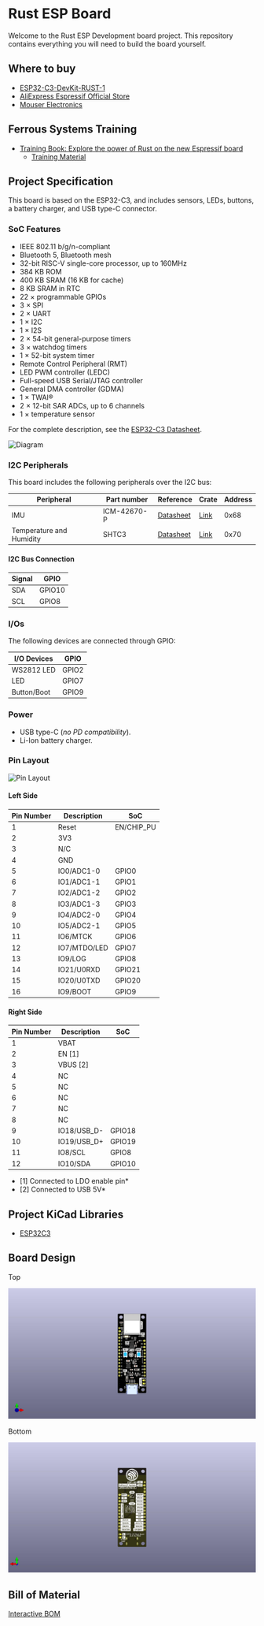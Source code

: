 # Rust ESP Board

Welcome to the Rust ESP Development board project. This repository contains everything you will need to build the board yourself.

## Where to buy

* [ESP32-C3-DevKit-RUST-1](https://www.espressif.com/en/products/devkits)
* [AliExpress Espressif Official Store](https://www.aliexpress.com/item/1005004418342288.html)
* [Mouser Electronics](https://www2.mouser.com/ProductDetail/Espressif-Systems/ESP32-C3-DevKit-RUST-1?qs=4ASt3YYao0WvXOj9TGjU2A%3D%3D)

## Ferrous Systems Training

* [Training Book: Explore the power of Rust on the new Espressif board](https://github.com/esp-rs/espressif-trainings)
  * [Training Material](https://github.com/esp-rs/espressif-trainings)

## Project Specification

This board is based on the ESP32-C3, and includes sensors, LEDs, buttons, a battery charger, and USB type-C connector.

### SoC Features

* IEEE 802.11 b/g/n-compliant
* Bluetooth 5, Bluetooth mesh
* 32-bit RISC-V single-core processor, up to 160MHz
* 384 KB ROM
* 400 KB SRAM (16 KB for cache)
* 8 KB SRAM in RTC
* 22 × programmable GPIOs
* 3 × SPI
* 2 × UART
* 1 × I2C
* 1 × I2S
* 2 × 54-bit general-purpose timers
* 3 × watchdog timers
* 1 × 52-bit system timer
* Remote Control Peripheral (RMT)
* LED PWM controller (LEDC)
* Full-speed USB Serial/JTAG controller
* General DMA controller (GDMA)
* 1 × TWAI®
* 2 × 12-bit SAR ADCs, up to 6 channels
* 1 × temperature sensor

For the complete description, see the [ESP32-C3 Datasheet](https://www.espressif.com/sites/default/files/documentation/esp32-c3_datasheet_en.pdf).

![Diagram](assets/rust_board_v1.2_diagram.png)

### I2C Peripherals

This board includes the following peripherals over the I2C bus:

| Peripheral               | Part number | Reference                                                                                                                                                 | Crate                                     | Address |
| ------------------------ | ----------- | --------------------------------------------------------------------------------------------------------------------------------------------------------- | ----------------------------------------- | ------- |
| IMU                      | ICM-42670-P | [Datasheet](https://invensense.tdk.com/download-pdf/icm-42670-p-datasheet/)                                                                               | [Link](https://crates.io/crates/icm42670) | 0x68    |
| Temperature and Humidity | SHTC3       | [Datasheet](https://www.sensirion.com/en/environmental-sensors/humidity-sensors/digital-humidity-sensor-shtc3-our-new-standard-for-consumer-electronics/) | [Link](https://crates.io/crates/shtcx)    | 0x70    |

#### I2C Bus Connection

| Signal | GPIO   |
| ------ | ------ |
| SDA    | GPIO10 |
| SCL    | GPIO8  |

### I/Os

The following devices are connected through GPIO:

| I/O Devices | GPIO  |
| ----------- | ----- |
| WS2812 LED  | GPIO2 |
| LED         | GPIO7 |
| Button/Boot | GPIO9 |

### Power

* USB type-C (*no PD compatibility*).
* Li-Ion battery charger.

### Pin Layout

![Pin Layout](assets/rust_board_v1_pin-layout.png)


#### Left Side

| Pin Number | Description  | SoC        |
| ---------- | ------------ | ---------- |
| 1          | Reset        | EN/CHIP_PU |
| 2          | 3V3          |            |
| 3          | N/C          |            |
| 4          | GND          |            |
| 5          | IO0/ADC1-0   | GPIO0      |
| 6          | IO1/ADC1-1   | GPIO1      |
| 7          | IO2/ADC1-2   | GPIO2      |
| 8          | IO3/ADC1-3   | GPIO3      |
| 9          | IO4/ADC2-0   | GPIO4      |
| 10         | IO5/ADC2-1   | GPIO5      |
| 11         | IO6/MTCK     | GPIO6      |
| 12         | IO7/MTDO/LED | GPIO7      |
| 13         | IO9/LOG      | GPIO8      |
| 14         | IO21/U0RXD   | GPIO21     |
| 15         | IO20/U0TXD   | GPIO20     |
| 16         | IO9/BOOT     | GPIO9      |

#### Right Side

| Pin Number | Description | SoC    |
| ---------- | ----------- | ------ |
| 1          | VBAT        |        |
| 2          | EN [1]      |        |
| 3          | VBUS [2]    |        |
| 4          | NC          |        |
| 5          | NC          |        |
| 6          | NC          |        |
| 7          | NC          |        |
| 8          | NC          |        |
| 9          | IO18/USB_D- | GPIO18 |
| 10         | IO19/USB_D+ | GPIO19 |
| 11         | IO8/SCL     | GPIO8  |
| 12         | IO10/SDA    | GPIO10 |

  * [1] Connected to LDO enable pin*
  * [2] Connected to USB 5V*

## Project KiCad Libraries

* [ESP32C3](https://github.com/espressif/kicad-libraries)

## Board Design

Top

![TOP](assets/esp-rust-board_top.jpg)

Bottom

![BOT](assets/esp-rust-board_bot.jpg)

## Bill of Material

[Interactive BOM](https://esp-rs.github.io/esp-rust-board/)
